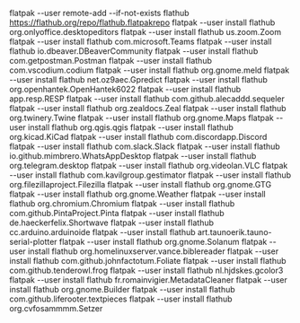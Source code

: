 flatpak --user remote-add --if-not-exists flathub https://flathub.org/repo/flathub.flatpakrepo
flatpak --user install flathub org.onlyoffice.desktopeditors
flatpak --user install flathub us.zoom.Zoom
flatpak --user install flathub com.microsoft.Teams
flatpak --user install flathub io.dbeaver.DBeaverCommunity
flatpak --user install flathub com.getpostman.Postman
flatpak --user install flathub com.vscodium.codium
flatpak --user install flathub org.gnome.meld
flatpak --user install flathub net.oz9aec.Gpredict
flatpak --user install flathub org.openhantek.OpenHantek6022
flatpak --user install flathub app.resp.RESP
flatpak --user install flathub com.github.alecaddd.sequeler
flatpak --user install flathub org.zealdocs.Zeal
flatpak --user install flathub org.twinery.Twine
flatpak --user install flathub org.gnome.Maps
flatpak --user install flathub org.qgis.qgis
flatpak --user install flathub org.kicad.KiCad
flatpak --user install flathub com.discordapp.Discord
flatpak --user install flathub com.slack.Slack
flatpak --user install flathub io.github.mimbrero.WhatsAppDesktop
flatpak --user install flathub org.telegram.desktop
flatpak --user install flathub org.videolan.VLC
flatpak --user install flathub com.kavilgroup.gestimator
flatpak --user install flathub org.filezillaproject.Filezilla
flatpak --user install flathub org.gnome.GTG
flatpak --user install flathub org.gnome.Weather
flatpak --user install flathub org.chromium.Chromium
flatpak --user install flathub com.github.PintaProject.Pinta
flatpak --user install flathub de.haeckerfelix.Shortwave
flatpak --user install flathub cc.arduino.arduinoide
flatpak --user install flathub art.taunoerik.tauno-serial-plotter
flatpak --user install flathub org.gnome.Solanum
flatpak --user install flathub org.homelinuxserver.vance.biblereader
flatpak --user install flathub com.github.johnfactotum.Foliate
flatpak --user install flathub com.github.tenderowl.frog
flatpak --user install flathub nl.hjdskes.gcolor3
flatpak --user install flathub fr.romainvigier.MetadataCleaner
flatpak --user install flathub org.gnome.Builder
flatpak --user install flathub com.github.liferooter.textpieces
flatpak --user install flathub org.cvfosammmm.Setzer